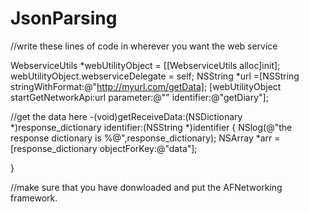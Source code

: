 # JsonParsing

//write these lines of code in wherever you want the web service

WebserviceUtils *webUtilityObject = [[WebserviceUtils alloc]init];
webUtilityObject.webserviceDelegate = self;
NSString *url =[NSString stringWithFormat:@"http://myurl.com/getData];
[webUtilityObject startGetNetworkApi:url parameter:@"" identifier:@"getDiary"];


//get the data here
-(void)getReceiveData:(NSDictionary *)response_dictionary identifier:(NSString *)identifier
{
  NSlog(@"the response dictionary is %@",response_dictionary);
   NSArray *arr = [response_dictionary objectForKey:@"data"];
 
}

//make sure that you have donwloaded and put the AFNetworking framework.
